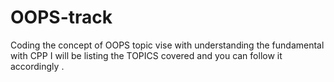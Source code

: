 # OOPS-track
Coding the concept of OOPS topic vise with understanding the fundamental with CPP 
I will be listing the TOPICS covered and you can follow it accordingly .
